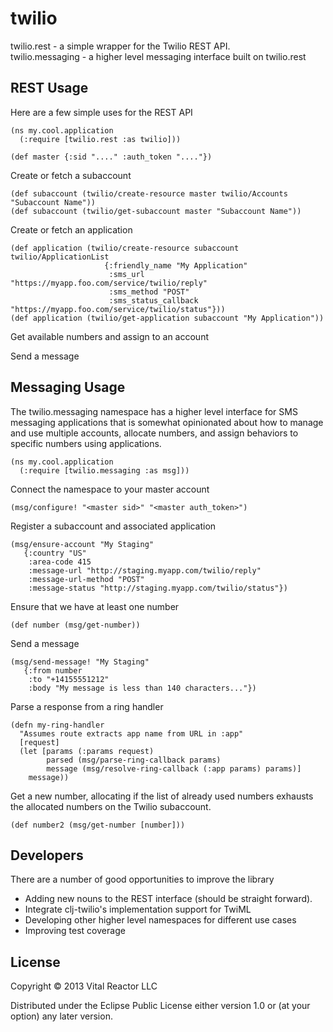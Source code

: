 # twilio

twilio.rest - a simple wrapper for the Twilio REST API.  
twilio.messaging - a higher level messaging interface built on twilio.rest

## REST Usage

Here are a few simple uses for the REST API

    (ns my.cool.application
      (:require [twilio.rest :as twilio]))

    (def master {:sid "...." :auth_token "...."}) 

Create or fetch a subaccount

	(def subaccount (twilio/create-resource master twilio/Accounts "Subaccount Name"))
	(def subaccount (twilio/get-subaccount master "Subaccount Name"))

Create or fetch an application

    (def application (twilio/create-resource subaccount twilio/ApplicationList 
                         {:friendly_name "My Application"
                          :sms_url "https://myapp.foo.com/service/twilio/reply"
                          :sms_method "POST"
                          :sms_status_callback "https://myapp.foo.com/service/twilio/status"}))
    (def application (twilio/get-application subaccount "My Application"))

Get available numbers and assign to an account


Send a message

## Messaging Usage

The twilio.messaging namespace has a higher level interface for SMS
messaging applications that is somewhat opinionated about how to
manage and use multiple accounts, allocate numbers, and assign 
behaviors to specific numbers using applications.

    (ns my.cool.application
	  (:require [twilio.messaging :as msg]))

Connect the namespace to your master account

    (msg/configure! "<master sid>" "<master auth_token>")

Register a subaccount and associated application

    (msg/ensure-account "My Staging" 
	   {:country "US"
	    :area-code 415
		:message-url "http://staging.myapp.com/twilio/reply"
		:message-url-method "POST"
		:message-status "http://staging.myapp.com/twilio/status"})

Ensure that we have at least one number
 
    (def number (msg/get-number))

Send a message

    (msg/send-message! "My Staging" 
       {:from number
        :to "+14155551212"
        :body "My message is less than 140 characters..."})

Parse a response from a ring handler

    (defn my-ring-handler 
      "Assumes route extracts app name from URL in :app"
      [request]
  	  (let [params (:params request)
            parsed (msg/parse-ring-callback params)
            message (msg/resolve-ring-callback (:app params) params)]
        message))

Get a new number, allocating if the list of already used numbers exhausts the allocated numbers on the Twilio subaccount.

    (def number2 (msg/get-number [number]))

## Developers

There are a number of good opportunities to improve the library

  - Adding new nouns to the REST interface (should be straight forward).
  - Integrate clj-twilio's implementation support for TwiML 
  - Developing other higher level namespaces for different use cases
  - Improving test coverage

## License

Copyright © 2013 Vital Reactor LLC

Distributed under the Eclipse Public License either version 1.0 or (at
your option) any later version.
